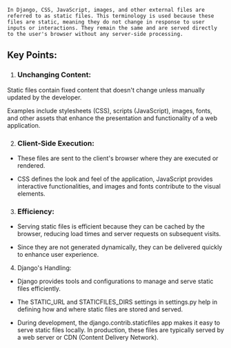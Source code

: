 `In Django, CSS, JavaScript, images, and other external files are referred to as static files. This terminology is used because these files are static, meaning they do not change in response to user inputs or interactions. They remain the same and are served directly to the user's browser without any server-side processing.`

## Key Points:

1. ### Unchanging Content:

Static files contain fixed content that doesn't change unless manually updated by the developer.

Examples include stylesheets (CSS), scripts (JavaScript), images, fonts, and other assets that enhance the presentation and functionality of a web application.

2. ### Client-Side Execution:

- These files are sent to the client's browser where they are executed or rendered.

- CSS defines the look and feel of the application, JavaScript provides interactive functionalities, and images and fonts contribute to the visual elements.

3. ### Efficiency:

- Serving static files is efficient because they can be cached by the browser, reducing load times and server requests on subsequent visits.

- Since they are not generated dynamically, they can be delivered quickly to enhance user experience.

4. Django's Handling:

- Django provides tools and configurations to manage and serve static files efficiently.

- The STATIC_URL and STATICFILES_DIRS settings in settings.py help in defining how and where static files are stored and served.

- During development, the django.contrib.staticfiles app makes it easy to serve static files locally. In production, these files are typically served by a web server or CDN (Content Delivery Network).
